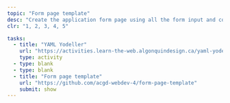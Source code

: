 ```yaml
---
topic: "Form page template"
desc: "Create the application form page using all the form input and common page patterns."
clr: "1, 2, 3, 4, 5"

tasks:
  - title: "YAML Yodeller"
    url: "https://activities.learn-the-web.algonquindesign.ca/yaml-yodeller/"
    type: activity
  - type: blank
  - type: blank
  - title: "Form page template"
    url: "https://github.com/acgd-webdev-4/form-page-template"
    submit: show
---
```

